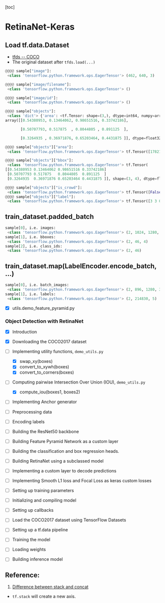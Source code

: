 [toc]

# RetinaNet-Keras

## Load tf.data.Dataset 

* [tfds -- COCO](https://github.com/tensorflow/datasets/blob/master/tensorflow_datasets/object_detection/coco.py)
* The original dataset after `tfds.load(...)`


```python
@@@@ sample["image"]:
 <class 'tensorflow.python.framework.ops.EagerTensor'> (462, 640, 3)

@@@@ sample["image/filename"]:
 <class 'tensorflow.python.framework.ops.EagerTensor'> ()

@@@@ sample["image/id"]:
 <class 'tensorflow.python.framework.ops.EagerTensor'> ()

@@@@ sample["objects"]:
 <class 'dict'> {'area': <tf.Tensor: shape=(3,), dtype=int64, numpy=array([17821, 16942,  4344])>, 'bbox': <tf.Tensor: shape=(3, 4), dtype=float32, numpy=
array([[0.54380953, 0.13464062, 0.98651516, 0.33742186],

​       [0.50707793, 0.517875  , 0.8044805 , 0.891125  ],

​       [0.3264935 , 0.36971876, 0.65203464, 0.4431875 ]], dtype=float32)>, 'is_crowd': <tf.Tensor: shape=(3,), dtype=bool, numpy=array([False, False, False])>, 'label': <tf.Tensor: shape=(3,), dtype=int64, numpy=array([3, 3, 0])>}

@@@@ sample["objects"]["area"]:
 <class 'tensorflow.python.framework.ops.EagerTensor'> tf.Tensor([17821 16942  4344], shape=(3,), dtype=int64)

@@@@ sample["objects"]["bbox"]:
 <class 'tensorflow.python.framework.ops.EagerTensor'> tf.Tensor(
[[0.54380953 0.13464062 0.98651516 0.33742186]
 [0.50707793 0.517875   0.8044805  0.891125  ]
 [0.3264935  0.36971876 0.65203464 0.4431875 ]], shape=(3, 4), dtype=float32)

@@@@ sample["objects"]["is_crowd"]:
 <class 'tensorflow.python.framework.ops.EagerTensor'> tf.Tensor([False False False], shape=(3,), dtype=bool)
@@@@ sample["objects"]["label"]:
 <class 'tensorflow.python.framework.ops.EagerTensor'> tf.Tensor([3 3 0], shape=(3,), dtype=int64)
```


## train_dataset.padded_batch

```python
sample[0], i.e. images:
 <class 'tensorflow.python.framework.ops.EagerTensor'> (2, 1024, 1280, 3)
sample[1], i.e. bboxes:
 <class 'tensorflow.python.framework.ops.EagerTensor'> (2, 46, 4)
sample[2], i.e. class_ids:
 <class 'tensorflow.python.framework.ops.EagerTensor'> (2, 46)
```

## train_dataset.map(LabelEncoder.encode_batch, ...)

```python
sample[0], i.e. batch_images:
 <class 'tensorflow.python.framework.ops.EagerTensor'> (2, 896, 1280, 3)
sample[1], i.e. labels:
 <class 'tensorflow.python.framework.ops.EagerTensor'> (2, 214830, 5)
```



- [x] utils.demo_feature_pyramid.py


### Object Detection with RetinaNet
- [x] Introduction
- [x] Downloading the COCO2017 dataset
- [ ] Implementing utility functions, `demo_utils.py`
  - [x] swap_xy(boxes)
  - [x] convert_to_xywh(boxes)
  - [x] convert_to_corners(boxes)
- [ ] Computing pairwise Intersection Over Union (IOU), `demo_utils.py`
  - [x] compute_iou(boxes1, boxes2)
- [ ] Implementing Anchor generator
- [ ] Preprocessing data
- [ ] Encoding labels
- [ ] Building the ResNet50 backbone
- [ ] Building Feature Pyramid Network as a custom layer
- [ ] Building the classification and box regression heads.
- [ ] Building RetinaNet using a subclassed model
- [ ] Implementing a custom layer to decode predictions
- [ ] Implementing Smooth L1 loss and Focal Loss as keras custom losses
- [ ] Setting up training parameters
- [ ] Initializing and compiling model
- [ ] Setting up callbacks
- [ ] Load the COCO2017 dataset using TensorFlow Datasets
- [ ] Setting up a tf.data pipeline
- [ ] Training the model
- [ ] Loading weights
- [ ] Building inference model 


## Reference:
1. [Difference between stack and concat](http://louistiao.me/notes/difference-between-keras-stack-and-concatenate/)
  * `tf.stack` will create a new axis.